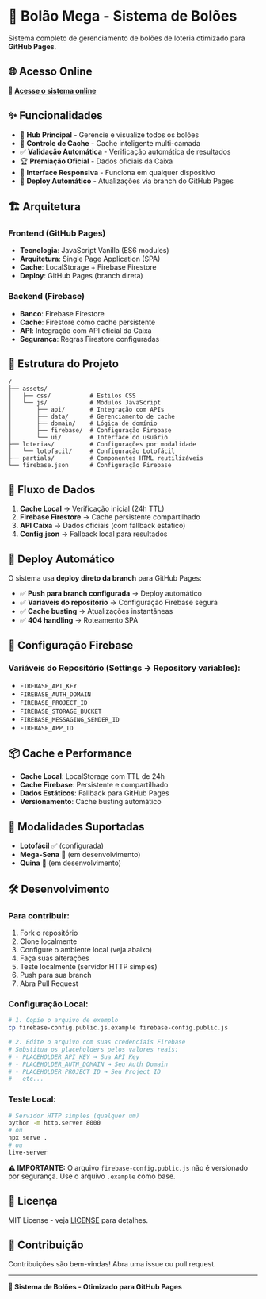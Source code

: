 # 🎲 Bolão Mega - Sistema de Bolões

Sistema completo de gerenciamento de bolões de loteria otimizado para **GitHub Pages**.

## 🌐 Acesso Online

**🔗 [Acesse o sistema online](https://allansantos-dv.github.io/Bolao_Mega/)**

## ✨ Funcionalidades

- 🎯 **Hub Principal** - Gerencie e visualize todos os bolões
- 🔧 **Controle de Cache** - Cache inteligente multi-camada
- ✅ **Validação Automática** - Verificação automática de resultados
- 🏆 **Premiação Oficial** - Dados oficiais da Caixa
- 📱 **Interface Responsiva** - Funciona em qualquer dispositivo
- 🚀 **Deploy Automático** - Atualizações via branch do GitHub Pages

## 🏗️ Arquitetura

### **Frontend (GitHub Pages)**
- **Tecnologia**: JavaScript Vanilla (ES6 modules)
- **Arquitetura**: Single Page Application (SPA)
- **Cache**: LocalStorage + Firebase Firestore
- **Deploy**: GitHub Pages (branch direta)

### **Backend (Firebase)**
- **Banco**: Firebase Firestore
- **Cache**: Firestore como cache persistente
- **API**: Integração com API oficial da Caixa
- **Segurança**: Regras Firestore configuradas

## 📁 Estrutura do Projeto

```
/
├── assets/
│   ├── css/           # Estilos CSS
│   └── js/            # Módulos JavaScript
│       ├── api/       # Integração com APIs
│       ├── data/      # Gerenciamento de cache
│       ├── domain/    # Lógica de domínio
│       ├── firebase/  # Configuração Firebase
│       └── ui/        # Interface do usuário
├── loterias/          # Configurações por modalidade
│   └── lotofacil/     # Configuração Lotofácil
├── partials/          # Componentes HTML reutilizáveis
└── firebase.json      # Configuração Firebase
```

## 🔄 Fluxo de Dados

1. **Cache Local** → Verificação inicial (24h TTL)
2. **Firebase Firestore** → Cache persistente compartilhado
3. **API Caixa** → Dados oficiais (com fallback estático)
4. **Config.json** → Fallback local para resultados

## 🚀 Deploy Automático

O sistema usa **deploy direto da branch** para GitHub Pages:

- ✅ **Push para branch configurada** → Deploy automático
- ✅ **Variáveis do repositório** → Configuração Firebase segura
- ✅ **Cache busting** → Atualizações instantâneas
- ✅ **404 handling** → Roteamento SPA

## 🔧 Configuração Firebase

### **Variáveis do Repositório (Settings → Repository variables):**
- `FIREBASE_API_KEY`
- `FIREBASE_AUTH_DOMAIN`
- `FIREBASE_PROJECT_ID`
- `FIREBASE_STORAGE_BUCKET`
- `FIREBASE_MESSAGING_SENDER_ID`
- `FIREBASE_APP_ID`

## 📦 Cache e Performance

- **Cache Local**: LocalStorage com TTL de 24h
- **Cache Firebase**: Persistente e compartilhado
- **Dados Estáticos**: Fallback para GitHub Pages
- **Versionamento**: Cache busting automático

## 🎯 Modalidades Suportadas

- **Lotofácil** ✅ (configurada)
- **Mega-Sena** 🔄 (em desenvolvimento)
- **Quina** 🔄 (em desenvolvimento)

## 🛠️ Desenvolvimento

### **Para contribuir:**
1. Fork o repositório
2. Clone localmente
3. Configure o ambiente local (veja abaixo)
4. Faça suas alterações
5. Teste localmente (servidor HTTP simples)
6. Push para sua branch
7. Abra Pull Request

### **Configuração Local:**
```bash
# 1. Copie o arquivo de exemplo
cp firebase-config.public.js.example firebase-config.public.js

# 2. Edite o arquivo com suas credenciais Firebase
# Substitua os placeholders pelos valores reais:
# - PLACEHOLDER_API_KEY → Sua API Key
# - PLACEHOLDER_AUTH_DOMAIN → Seu Auth Domain
# - PLACEHOLDER_PROJECT_ID → Seu Project ID
# - etc...
```

### **Teste Local:**
```bash
# Servidor HTTP simples (qualquer um)
python -m http.server 8000
# ou
npx serve .
# ou
live-server
```

**⚠️ IMPORTANTE:** O arquivo `firebase-config.public.js` não é versionado por segurança. Use o arquivo `.example` como base.

## 📄 Licença

MIT License - veja [LICENSE](LICENSE) para detalhes.

## 🤝 Contribuição

Contribuições são bem-vindas! Abra uma issue ou pull request.

---

**🎲 Sistema de Bolões - Otimizado para GitHub Pages**